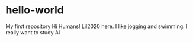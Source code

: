 # hello-world
My first repository
Hi Humans!
Lil2020 here. I like jogging and swimming.
I really want to study AI

